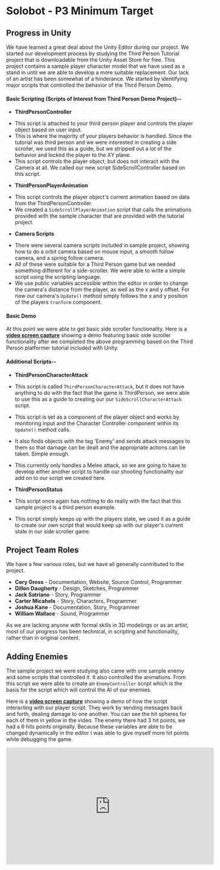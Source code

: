 # Solobot - P3 Minimum Target

## Progress in Unity

We have learned a great deal about the Unity Editor during our project. We
started our development process by studying the Third Person Tutorial project
that is downloadable from the Unity Asset Store for free. This project contains
a sample player character model that we have used as a stand in until we are
able to develop a more suitable replacement. Our lack of an artist has been
somewhat of a hinderance. We started by identifying major scripts that
controlled the behavior of the Third Person Demo.

#### Basic Scripting (Scripts of Interest from Third Person Demo Project)--

* **ThirdPersonController**
 - This script is attached to your third person player and controls the player
   object based on user input. 
 - This is where the majority of your players behavior is handled. Since the 
   tutorial was third person and we were interested in creating a side 
   scroller, we used this as a guide, but we stripped out a lot of the
   behavior and locked the player to the XY plane.
 - This script controls the player object, but does not interact with the
   Camera at all. We called our new script SideScrollController based on
   this script.

   
* **ThirdPersonPlayerAnimation**
 - This script controls the player object's current animation based on data
   from the ThirdPersonController. 
 - We created a `SideScrollPlayerAnimation` script that calls the animations
   provided with the sample character that are provided with the tutorial 
   project.

* **Camera Scripts**
 - There were several camera scripts included in sample project, showing how
   to do a orbit camera based on mouse input, a smooth follow camera, and a
   spring follow camera. 
 - All of these were suitable for a Third Person game but we needed something
   different for a side-scroller. We were able to write a simple script using
   the scripting language. 
 - We use public variables accessible within the editor in order to change 
   the camera's distance from the player, as well as the x and y offset. For
   now our camera's `Update()` method simply follows the x and y position 
   of the players `tranform` component.

#### Basic Demo
   
At this point we were able to get basic side scroller functionality. Here is a
[**video screen capture**][1] showing a demo featuring basic side scroller 
functionality after we completed the above programming based on the Third
Person platformer tutorial included with Unity.

#### Additional Scripts--

- **ThirdPersonCharacterAttack**
 - This script is called `ThirdPersonCharacterAttack`, but it does not have
   anything to do with the fact that the game is ThirdPerson, we were able
   to use this as a guide to creating our our `SideScrollCharacterAttack`
   script. 
 - This script is set as a component of the player object and works
   by monitoring input and the Character Controller component within its
   `Update()` method calls. 
 - It also finds objects with the tag 'Enemy' and sends attack messages
   to them so that damage can be dealt and the appropriate actions can be
   taken. Simple enough.
 - This currently only handles a Melee attack, so we are going to have to
   develop either another script to handle our shooting functionality our
   add on to our script we created here.
   
- **ThirdPersonStatus**
 - This script once again has nothing to do really with the fact that this
   sample project is a third person example. 
 - This script simply keeps up with the players state, we used it as a 
   guide to create our own script that would keep up with our player's 
   current state in our side scroller game.

## Project Team Roles

We have a few various roles, but we have all generally contributed to the
project.

- **Cory Gross** - Documentation, Website, Source Control, Programmer
- **Dillon Daugherty** - Design, Sketches, Programmer
- **Jack Satriano** - Story, Programmer
- **Carter Micahels** - Story, Characters, Programmer
- **Joshua Kane** - Documentation, Story, Programmer
- **William Wallace** - Sound, Programmer

As we are lacking anyone with formal skills in 3D modelings or as an
artist, most of our progress has been technical, in scripting and
functionality, rather than in original content.

## Adding Enemies

The sample project we were studying also came with one sample enemy
and some scripts that controlled it. It also controlled the animations.
From this script we were able to create an `EnemyController` script
which is the basis for the script which will control the AI of our
enemies.

Here is a [**video screen capture**][2] showing a demo of how the
script interacting with our player script. They work by sending
messages back and forth, dealing damage to one another. You can
see the hit spheres for each of them in yellow in the video. The
enemy there had 3 hit points, we had a 6 hits points originally.
Because these variables are able to be changed dynamically in the
editor I was able to give myself more hit points while debugging
the game.

<iframe width="560" height="315" src="http://www.youtube.com/embed/FwJaNEnJowA" frameborder="0" allowfullscreen></iframe>
   
[1]: http://youtu.be/Nxl_eDH15NA
[2]: http://youtu.be/FwJaNEnJowA